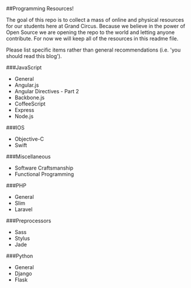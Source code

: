 ##Programming Resources!

The goal of this repo is to collect a mass of online and physical resources for our students here at Grand Circus. Because we believe in the power of Open Source we are opening the repo to the world and letting anyone contribute. For now we will keep all of the resources in this readme file.

Please list specific items rather than general recommendations (i.e. 'you should read this blog').


###JavaScript
- General
- Angular.js
- Angular Directives - Part 2
- Backbone.js
- CoffeeScript
- Express
- Node.js


###IOS
- Objective-C
- Swift

###Miscellaneous
- Software Craftsmanship
- Functional Programming

###PHP
- General
- Slim
- Laravel

###Preprocessors
- Sass
- Stylus
- Jade

###Python
- General
- Django
- Flask



